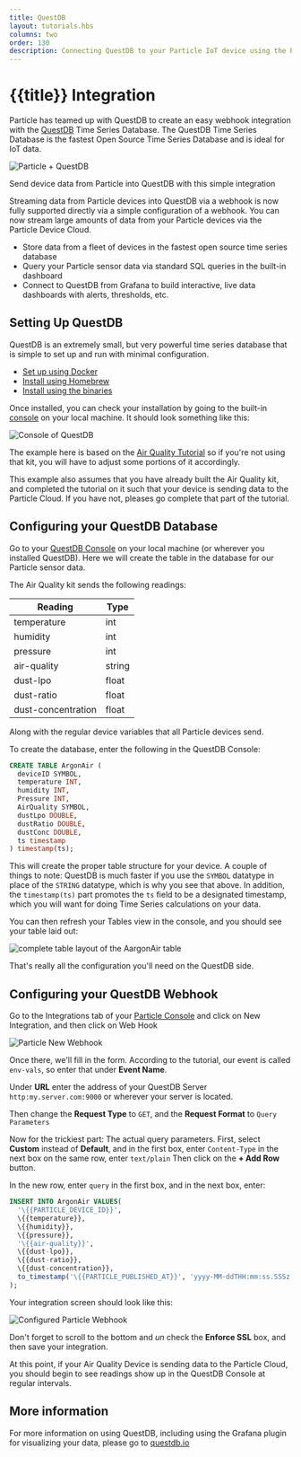 ```yaml
---
title: QuestDB
layout: tutorials.hbs
columns: two
order: 130
description: Connecting QuestDB to your Particle IoT device using the Particle Cloud
---
```


# {{title}} Integration

Particle has teamed up with QuestDB to create  an easy webhook integration
with the <a href="https://questdb.io/" target="_blank">QuestDB</a> Time Series Database.
The QuestDB Time Series Database is the fastest Open Source Time Series Database and is ideal for IoT data.

<img src="/assets/images/Particle+QuestDB.png" alt="Particle + QuestDB"/>
<p class="caption">Send device data from Particle into QuestDB with this simple integration</p>

Streaming data from Particle devices into QuestDB via a webhook is now
fully supported directly via a simple configuration of a webhook.
You can now stream large amounts of data
from your Particle devices via the Particle Device Cloud.

- Store data from a fleet of devices in the fastest open source time series database
- Query your Particle sensor data via standard SQL queries in the built-in dashboard
- Connect to QuestDB from Grafana to build interactive, live data dashboards with alerts, thresholds, etc.

## Setting Up QuestDB

QuestDB is an extremely small, but very powerful time series database that is simple to set up and run with minimal configuration.

- [Set up using Docker](https://questdb.io/docs/packages/docker)
- [Install using Homebrew](https://questdb.io/docs/packages/homebrew)
- [Install using the binaries](https://questdb.io/docs/packages/binaries)

Once installed, you can check your installation by going to the built-in [console](http://localhost:9000) on your local machine. It should look something like this:

![Console of QuestDB](/assets/images/questDBConsole1.png)

The example here is based on the [Air Quality Tutorial](/quickstart/aqmk-project) so if you're not using that kit, you will have to adjust some portions of it accordingly.

This example also assumes that you have already built the Air Quality kit, and completed the tutorial on it such that your device is sending data to the Particle Cloud. If you have not, pleases go complete that part of the tutorial.

## Configuring your QuestDB Database

Go to your [QuestDB Console](http://localhost:9000) on your local machine (or wherever you installed QuestDB). Here we will create the table in the database for our Particle sensor data.

The Air Quality kit sends the following readings:

| Reading | Type |
|---------|------|
| temperature | int |
| humidity | int |
| pressure | int |
| air-quality | string |
| dust-lpo | float |
| dust-ratio | float |
| dust-concentration | float |

Along with the regular device variables that all Particle devices send.

To create the database, enter the following in the QuestDB Console:

```sql
CREATE TABLE ArgonAir (
  deviceID SYMBOL,
  temperature INT,
  humidity INT,
  Pressure INT,
  AirQuality SYMBOL,
  dustLpo DOUBLE,
  dustRatio DOUBLE,
  dustConc DOUBLE,
  ts timestamp
) timestamp(ts);
```
This will create the proper table structure for your device. A couple of things to note: QuestDB is much faster if you use the `SYMBOL` datatype in place of the `STRING` datatype, which is why you see that above. In addition, the `timestamp(ts)` part promotes the `ts` field to be a designated timestamp, which you will want for doing Time Series calculations on your data.

You can then refresh your Tables view in the console, and you should see your table laid out:

![complete table layout of the AargonAir table](/assets/images/questDBConsole2.png)

That's really all the configuration you'll need on the QuestDB side.

## Configuring your QuestDB Webhook

Go to the Integrations tab of your [Particle Console](https://console.particle.io) and click on New Integration, and then click on Web Hook

![Particle New Webhook](/assets/images/particleNewWebhook.png)

Once there, we'll fill in the form. According to the tutorial, our event is called `env-vals`, so enter that under **Event Name**.

Under **URL** enter the address of your QuestDB Server `http:my.server.com:9000` or wherever your server is located.

Then change the **Request Type** to `GET`, and the **Request Format** to `Query Parameters`

Now for the trickiest part: The actual query parameters. First, select **Custom** instead of **Default**, and in the first box, enter `Content-Type` in the next box on the same row, enter `text/plain` Then click on the **+ Add Row** button.

In the new row, enter `query` in the first box, and in the next box, enter:

```sql
INSERT INTO ArgonAir VALUES(
  '\{{PARTICLE_DEVICE_ID}}',
  \{{temperature}},
  \{{humidity}},
  \{{pressure}},
  '\{{air-quality}}',
  \{{dust-lpo}},
  \{{dust-ratio}},
  \{{dust-concentration}},
  to_timestamp('\{{PARTICLE_PUBLISHED_AT}}', 'yyyy-MM-ddTHH:mm:ss.SSSz')
);
```

Your integration screen should look like this:

![Configured Particle Webhook](/assets/images/particleQuestIntegration1.png)

Don't forget to scroll to the bottom and _un_ check the **Enforce SSL** box, and then save your integration.

At this point, if your Air Quality Device is sending data to the Particle Cloud, you should begin to see readings show up in the QuestDB Console at regular intervals.

## More information

For more information on using QuestDB, including using the Grafana plugin for visualizing your data, please go to [questdb.io](https://questdb.io)